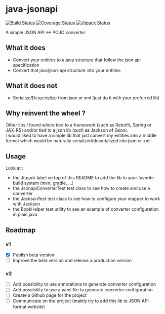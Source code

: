 # java-jsonapi

[![Build Status](https://travis-ci.org/mbarberot/java-jsonapi.svg?branch=master)](https://travis-ci.org/mbarberot/java-jsonapi)
[![Coverage Status](https://coveralls.io/repos/github/mbarberot/java-jsonapi/badge.svg?branch=master)](https://coveralls.io/github/mbarberot/java-jsonapi?branch=master)
[![Jitpack Status](https://jitpack.io/v/mbarberot/java-jsonapi.svg)](https://jitpack.io/#mbarberot/java-jsonapi)

A simple JSON API <-> POJO converter

## What it does

- Convert your entities to a java structure that follow the json api specification
- Convert that java/json-api structure into your entities

## What it does not

- Serialize/Deszerialize from json or xml (just do it with your preferred lib)

## Why reinvent the wheel ?

Other libs I found where tied to a framework (such as Retrofit, Spring or JAX-RS) and/or tied to a json lib (such as Jackson of Gson).  
I would liked to have a simple lib that just convert my entities into a middle format which would be naturally serialized/deserialized into json or xml.

## Usage

Look at : 

- the Jitpack label on top of this README to add the lib to your favorite build system (mvn, gradle, ...)
- the JsonapiConverterTest test class to see how to create and use a converter
- the JacksonTest test class to see how to configure your mapper to work with Jackson
- the BookHelper test utility to see an example of converter configuration in plain java

## Roadmap

### v1

- [x] Publish beta version
- [ ] Improve the beta version and release a production version

### v2

- [ ] Add possibility to use annotations to generate converter configuration
- [ ] Add possibility to use a yaml file to generate converter configuration
- [ ] Create a Github page for the project
- [ ] Communicate on the project (mainly try to add this lib to JSON API format website)